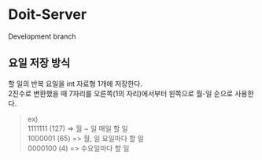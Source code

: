 # Doit-Server
 Development branch



## 요일 저장 방식

할 일의 반복 요일을 int 자료형 1개에 저장한다.  
2진수로 변환했을 때 7자리를 오른쪽(1의 자리)에서부터 왼쪽으로 월-일 순으로 사용한다.


> ex)  
> 1111111 (127) => 월 ~ 일 매일 할 일  
> 1000001 (65) => 월, 일 요일마다 할 일  
> 0000100 (4) => 수요일마다 할 일  

